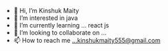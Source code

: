 - 👋 Hi, I’m Kinshuk Maity
- 👀 I’m interested in java
- 🌱 I’m currently learning ... react js
- 💞️ I’m looking to collaborate on ...
- 📫 How to reach me ...kinshukmaity555@gmail.com

<!---
KINSHUK98/KINSHUK98 is a ✨ special ✨ repository because its `README.md` (this file) appears on your GitHub profile.
You can click the Preview link to take a look at your changes.
--->
